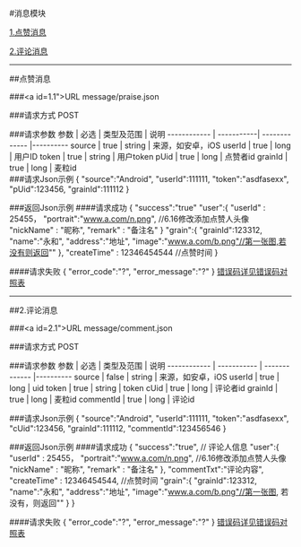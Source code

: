 #消息模块

[1.点赞消息](#1)

[2.评论消息](#2)

---
##<a id="1">点赞消息</a>

###<a id=1.1">URL</a>
message/praise.json

###<a id="1.2">请求方式</a>
POST

###<a id="1.3">请求参数</a>
     参数    | 必选 			| 类型及范围    | 说明
------------ | -----------| ------------- |---------- 
source		| true		| string        | 来源，如安卓，iOS
userId  	| true		| long          | 用户ID
token		| true		| string        | 用户token
pUid		| true		| long        	| 点赞者id
grainId		| true		| long        	| 麦粒id		
###<a id="1.4">请求Json示例</a>
	{
		"source":"Android",
		"userId":111111,
		"token":"asdfasexx",
		"pUid":123456,
		"grainId":111112
	}

###<a id="1.5">返回Json示例</a>
####<a id="1.5.1">请求成功</a>
	{
		"success":"true"
		"user":{
			"userId" : 25455，
             		"portrait":"www.a.com/n.png",  //6.16修改添加点赞人头像
			"nickName" : "昵称",
			"remark" : "备注名"
		}
		"grain":{
			"grainId":123312,
			"name":"永和",
			"address":"地址",
			"image":"www.a.com/b.png"//第一张图,若没有则返回""
		},
		"createTime" : 12346454544 //点赞时间
	}

####<a id="1.5.2">请求失败</a>
	{
		"error_code":"?",
		"error_message":"?"
	}
[错误码详见错误码对照表](错误码对照表.md)

---
##<a id="2">2.评论消息</a>

###<a id=2.1">URL</a>
message/comment.json

###<a id="2.2">请求方式</a>
POST

###<a id="1.1.4">请求参数</a>
     参数    	| 必选 		| 类型及范围    | 说明
------------ 	| -----------	| ------------- |---------- 
source       	| false 	| string      	| 来源，如安卓，iOS
userId       	| true   	| long        	| uid
token		| true		| string	| token
cUid		| true		| long        	| 评论者id
grainId		| true		| long        	| 麦粒id
commentId	| true		| long		| 评论id		

###<a id="2.3">请求Json示例</a>
	{
		"source":"Android",
		"userId":111111,
		"token":"asdfasexx",
		"cUid":123456,
		"grainId":111112,
		"commentId":123456546
	}

###<a id="2.4">返回Json示例</a>
####<a id="2.4.1">请求成功</a>
	{
		"success":"true",
		// 评论人信息
		"user":{
			"userId" : 25455，
             		"portrait":"www.a.com/n.png",  //6.16修改添加点赞人头像
			"nickName" : "昵称",
			"remark" : "备注名"
		},
		"commentTxt":"评论内容",
		"createTime" : 12346454544, //点赞时间
		"grain":{
			"grainId":123312,
			"name":"永和",
			"address":"地址",
			"image":"www.a.com/b.png"//第一张图, 若没有，则返回""
		}
	}

####<a id="2.4.2">请求失败</a>
	{
		"error_code":"?",
		"error_message":"?"
	}
[错误码详见错误码对照表](错误码对照表.md)
